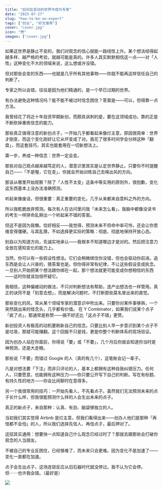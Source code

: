 ```yaml
---
title: "如何在变动的世界中成为专家"
date: "2025-07-27"
slug: "how-to-be-an-expert"
tags: ["创业", "好文推荐"]
cover: "cover.jpg"
icon: "😎"
images: ["cover.jpg"]
---
```

如果这世界是静止不变的，我们对观念的信心就能一路线性上升。某个想法经得起越多样、越严格的考验，就越可能是真的。许多人其实默默相信这一点——对「人性」这种变化不大的领域来说，这么想或许没错。



但对那些会变的东西——也就是几乎所有其他事物——你就不能再这样信任自己的判断了。



专家之所以会错，往往是因为他们精通的，是一个早已过期的世界。



有办法避免这种情况吗？能不能不被过时信念困住？答案是——可以，但得靠一点方法。



我曾经花了将近十年投资早期新创，而颇具讽刺的是，要在这领域成功，靠的正是不断砍掉重练信念的能力。



那些真正值得注意的新创点子，一开始几乎都看起来像烂主意，原因很简单：世界才刚变，而这个变化刚好让它从坏变成了对。我花了很多时间学会分辨这种「翻盘」，而这套技巧，其实也能套用在一切新想法上。



第一步，养成一种信念：世界一定会变。



那些对自己观点越来越笃定的人，潜意识里其实是认定世界静止。只要你不时提醒自己——「不是喔，它在变」，你就会开始训练自己去嗅出风的方向。



那该从哪里开始观察？除了「人性不太变」这条中等实用的原则外，很抱歉，变化这东西基本上没办法准确预测。



听起来像废话，但很重要：真正重要的变化，几乎从来都来自意料之外的方向。



所以我乾脆放弃预测。每次有人在访问里问我「未来怎么看」，我脑中都像没读书的考生一样拼命乱掰出一个听起来不错的答案。



但这不是因为我懒。恰好相反——我觉得，预测未来不但命中率可怜，还会让你思维变得僵硬。与其乱猜，不如选择更实际的策略：彻底、彻底地保持开放心态。



别自以为知道方向，先诚实地承认——我根本不知道哪边才是对的。然后把注意力全放在感知变化的能力上。



当然，你可以有一些假设性想法。它们会稍微绑住你没错，但也会驱动你前进。追东西是会让人兴奋的，猜答案也是。但你得非常有纪律，不让这些假设变成执念。
一旦别人开始把某个想法跟你绑在一起，那个想法就更可能变成你想相信的东西——这时你就该加倍怀疑它。



我相信，这种偏被动的做法，不只对判断想法有帮助，连产出想法也一样管用。真正的诀窍不是「刻意去想」，而是解决问题时，不打断那些莫名冒出来的直觉。



那些变化的风，常从某个领域专家的潜意识中吹出来。只要你对某件事够熟，一个突然跳出来的怪念头，几乎都有价值。
在 Y Combinator，如果我们说某个点子「疯了点」，那通常是称赞——搞不好还比「这点子不错」更赞。



新创投资人有极高的动机要刷新自己的信念。只要比别人早一步意识到某个点子不是垃圾，那就可能赚翻。这个回报不只是钱，更是你整个判断体系的现场验证。



因为创办人站在你面前，你得说「要」或「不要」，几个月后你就会知道你当时是神预测，还是大走眼。



那些说「不要」而错过 Google 的人（真的有几个），这笔帐会记一辈子。



凡是对想法要「下注」而非只评论的人，基本上都拥有这种自我纠错压力。任何人，只要愿意，也能拥有这种压力——你只要公开写下自己的判断。写在有标题、有持久性的地方——你会比闲聊时在意得多。



另一个我很常用的技巧：一开始先看人，不先看点子。虽然我们无法预测未来的点子长什么样，但我很能预测什么样的人会生出未来的点子。



真正的新点子，来自那种：认真、有劲、脑袋够独立的人。



当初我们其实觉得 Airbnb 是烂主意，但我们看得出来——创办人他们是那种「再怪都不会怕」的人，所以我们选择先信人、再信点子，最后押对了。



这招其实通用：想要快一点知道自己什么观念已经过时了？那就去跟那些会打破你观念的人当朋友。



不被自己的专业反困住，已经够难了，而未来只会更难。因为变化不是加速了——变化一直都在加速。



点子会生出点子，这场连锁反应从旧石器时代就没停过。我不认为它会停。
但⋯⋯也许我会错。（最好是）




![](https://prod-files-secure.s3.us-west-2.amazonaws.com/112d0858-5090-4d34-a606-b75eb8d65fd2/46476355-9cf3-4e99-9b7a-3531bc426380/1000202064.png?X-Amz-Algorithm=AWS4-HMAC-SHA256&X-Amz-Content-Sha256=UNSIGNED-PAYLOAD&X-Amz-Credential=ASIAZI2LB466SUCDAYBO%2F20250911%2Fus-west-2%2Fs3%2Faws4_request&X-Amz-Date=20250911T094353Z&X-Amz-Expires=3600&X-Amz-Security-Token=IQoJb3JpZ2luX2VjEJj%2F%2F%2F%2F%2F%2F%2F%2F%2F%2FwEaCXVzLXdlc3QtMiJHMEUCIQDOh%2BYsZv%2BbjAB1lSnNgCzWQSx2QoqTe7eWzCJBI7kEVQIgGJh2NWORXIzDpWzGnbTCY9qV3AlDh%2FFbBDLt2ET4ZTsq%2FwMIERAAGgw2Mzc0MjMxODM4MDUiDOaw3CUpE%2BMzAxPz2SrcA3YrqU7qebr%2FtOVuAmrKOW4Pii7l8saIttXN%2F82mmWqvN4Qa%2FTdCnPHQwDhI4ICxVvW96tz5fWY%2F8CgbNHK5XBK4eqD8J%2B9u3Ur4pnnO8%2FVXgEimWZBJC6xeZ3384l3lDC5qFjhuLSRLy4gzrfEan7LwGKxLb9Q%2F3qWE0JHfmuQCZ4q9oqrLyDK6eU4eyU4rp4WlsQ%2FAensXAZbQ4u9xSB142WtTNgPhWaUliOvxPoS26tnmTu1H2eyv7HEzrgC61%2FrEhGt3BI%2BRXjgmKzDIaEZ70DL%2BDrc7T5itDUjv8yX2mERfwjV5U%2B4ZnZ4w5TUuqBgTzD57DrJujEPOifPV9U5cV%2Fp5vAuTbn%2By%2Bx1s1rRw7EgPLsLrTd3b1Wz3xcXenj52bTkQ3VPoNGPSxDcibH4DaG%2FJ9y%2BLEEJN4tWEYD0CSC9YZ2XUfQ44%2Filz1MiHgNUfmhmdjJ1KN0VpKppprFK50GvIEoGBzpcpTn2eRAA%2Bak9N%2BZeK%2Bch6C5adkEnpi%2FVTesezdy%2FkeIcH8ZXMqtTuhWiiGwooe2EFSZqpUTDaHxkKsSrAv7ZtNAWNR0xPJRUq%2BJO1MS2l5Ng3Hw7%2FH%2Fy1NLRjMf5tK9PNX%2Fy53WewGCn7%2BxcorHPFfgh6MJ2IisYGOqUBYi3y5iJ%2B0wdWWqDYlyPvle1XnL%2BXhneryuOwSWf7Fu1CH1QEdAt4GV8a9krT%2FsKVYIm5zwY0nYqUDeMEBf%2Bx%2BXefMOY6WWGjdQZWVkLGqV3iletKb7qqJ%2FEfsRz1EVqx40eZ1I6dgjcY2NWfvrDH9dIBNSf%2Bc0V6xN8ySRte3TXgnVmDJH2pWlgGrtn1hK7yxFmBfOYGqytXpbXRhV8Ou38HfKXp&X-Amz-Signature=1ece1f69d004e5c2f686cb2db8b5f25f056fe0ab47f316bbb8910e6619428abe&X-Amz-SignedHeaders=host&x-amz-checksum-mode=ENABLED&x-id=GetObject)

